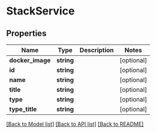 # StackService

## Properties
Name | Type | Description | Notes
------------ | ------------- | ------------- | -------------
**docker_image** | **string** |  | [optional] 
**id** | **string** |  | [optional] 
**name** | **string** |  | [optional] 
**title** | **string** |  | [optional] 
**type** | **string** |  | [optional] 
**type_title** | **string** |  | [optional] 

[[Back to Model list]](../README.md#documentation-for-models) [[Back to API list]](../README.md#documentation-for-api-endpoints) [[Back to README]](../README.md)



